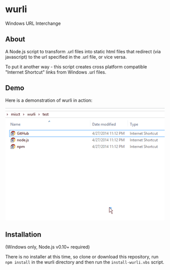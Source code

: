 # wurli

Windows URL Interchange

## About

A Node.js script to transform .url files into static html files that
redirect (via javascript) to the url specified in the .url file, or vice versa.

To put it another way - this script creates cross platform compatible "Internet
Shortcut" links from Windows .url files.

## Demo

Here is a demonstration of wurli in action:

![wurli demonstration](demo-usage.gif?raw=true "wurli demonstration")

## Installation

(Windows only, Node.js v0.10+ required)

There is no installer at this time, so clone or download this repository, run `npm install` in the wurli directory and then run the `install-wurli.vbs` script.